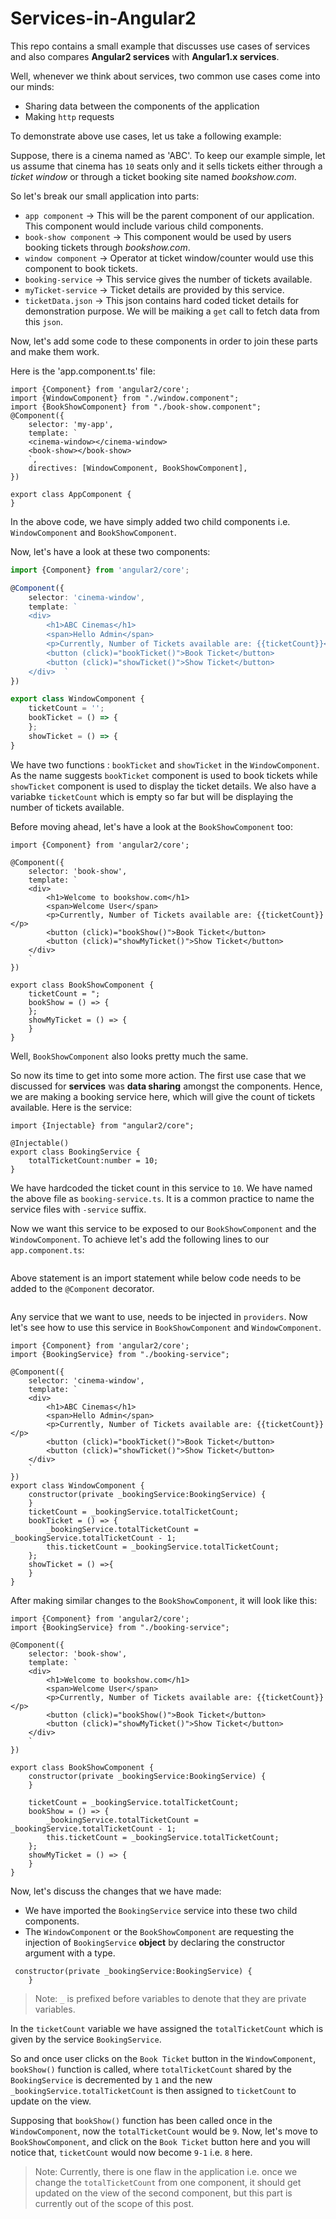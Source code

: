 # Services-in-Angular2

This repo contains a small example that discusses use cases of services and also compares **Angular2 services** with **Angular1.x services**.

Well, whenever we think about services, two common use cases come into our minds:

* Sharing data between the components of the application
* Making `http` requests

To demonstrate above use cases, let us take a following example:

Suppose, there is a cinema named as 'ABC'. To keep our example simple, let us assume that cinema has `10` seats only and it sells tickets either through a _ticket window_ or through a ticket booking site named _bookshow.com_.

So let's break our small application into parts:

* `app component` -> This will be the parent component of our application. This component would include various child components.
* `book-show component` -> This component would be used by users booking tickets through _bookshow.com_.
* `window component` -> Operator at ticket window/counter would use this component to book tickets.
* `booking-service` -> This service gives the number of tickets available.
* `myTicket-service` -> Ticket details are provided by this service.
* `ticketData.json` -> This json contains hard coded ticket details for demonstration purpose. We will be maiking a `get` call to fetch data from this `json`.

Now, let's add some code to these components in order to join these parts and make them work.

Here is the 'app.component.ts' file:

```
import {Component} from 'angular2/core';
import {WindowComponent} from "./window.component";
import {BookShowComponent} from "./book-show.component";
@Component({
    selector: 'my-app',
    template: `
    <cinema-window></cinema-window>
    <book-show></book-show>
    `,
    directives: [WindowComponent, BookShowComponent],
})

export class AppComponent {
}
```

In the above code, we have simply added two child components i.e. `WindowComponent` and `BookShowComponent`.

Now, let's have a look at these two components:

```window.component.ts
import {Component} from 'angular2/core';

@Component({
    selector: 'cinema-window',
    template: `
    <div>
        <h1>ABC Cinemas</h1>
        <span>Hello Admin</span>
        <p>Currently, Number of Tickets available are: {{ticketCount}}</p>
        <button (click)="bookTicket()">Book Ticket</button>
        <button (click)="showTicket()">Show Ticket</button>
    </div>  `
})

export class WindowComponent {
    ticketCount = '';
    bookTicket = () => {
    };
    showTicket = () => {
}
```
We have two functions : `bookTicket` and `showTicket` in the `WindowComponent`. As the name suggests `bookTicket` component is used to book tickets while `showTicket` component is used to display the ticket details.
We also have a variabke `ticketCount` which is empty so far but will be displaying the number of tickets available.

Before moving ahead, let's have a look at the `BookShowComponent` too:

```
import {Component} from 'angular2/core';

@Component({
    selector: 'book-show',
    template: `
    <div>
        <h1>Welcome to bookshow.com</h1>
        <span>Welcome User</span>
        <p>Currently, Number of Tickets available are: {{ticketCount}}</p>
        <button (click)="bookShow()">Book Ticket</button>
        <button (click)="showMyTicket()">Show Ticket</button>
    </div>
    `
})

export class BookShowComponent {
    ticketCount = ";
    bookShow = () => {
    };
    showMyTicket = () => {
    }
}
```

Well, `BookShowComponent` also looks pretty much the same.

So now its time to get into some more action. The first use case that we discussed for **services** was **data sharing** amongst the components.
Hence, we are making a booking service here, which will give the count of tickets available. Here is the service:

```
import {Injectable} from "angular2/core";

@Injectable()
export class BookingService {
    totalTicketCount:number = 10;
}
```

We have hardcoded the ticket count in this service to `10`. We have named the above file as `booking-service.ts`. It is a common practice to name the service files with `-service` suffix.

Now we want this service to be exposed to our `BookShowComponent` and the `WindowComponent`. To achieve let's add the following lines to our `app.component.ts`:

```import {BookingService} from "./booking-service";
```
Above statement is an import statement while below code needs to be added to the `@Component` decorator.

```providers: [BookingService]
```

Any service that we want to use, needs to be injected in ```providers```. Now let's see how to use this service in `BookShowComponent` and `WindowComponent`.

```
import {Component} from 'angular2/core';
import {BookingService} from "./booking-service";

@Component({
    selector: 'cinema-window',
    template: `
    <div>
        <h1>ABC Cinemas</h1>
        <span>Hello Admin</span>
        <p>Currently, Number of Tickets available are: {{ticketCount}}</p>
        <button (click)="bookTicket()">Book Ticket</button>
        <button (click)="showTicket()">Show Ticket</button>
    </div>
    `
})
export class WindowComponent {
    constructor(private _bookingService:BookingService) {
    }
    ticketCount = _bookingService.totalTicketCount;
    bookTicket = () => {
        _bookingService.totalTicketCount = _bookingService.totalTicketCount - 1;
        this.ticketCount = _bookingService.totalTicketCount;
    };
    showTicket = () =>{
    }
}
```

After making similar changes to the `BookShowComponent`, it will look like this:

```
import {Component} from 'angular2/core';
import {BookingService} from "./booking-service";

@Component({
    selector: 'book-show',
    template: `
    <div>
        <h1>Welcome to bookshow.com</h1>
        <span>Welcome User</span>
        <p>Currently, Number of Tickets available are: {{ticketCount}}</p>
        <button (click)="bookShow()">Book Ticket</button>
        <button (click)="showMyTicket()">Show Ticket</button>
    </div>
    `
})

export class BookShowComponent {
    constructor(private _bookingService:BookingService) {
    }

    ticketCount = _bookingService.totalTicketCount;
    bookShow = () => {
        _bookingService.totalTicketCount = _bookingService.totalTicketCount - 1;
        this.ticketCount = _bookingService.totalTicketCount;
    };
    showMyTicket = () => {
    }
}
```

Now, let's discuss the changes that we have made:

* We have imported the `BookingService` service into these two child components.
* The `WindowComponent` or the `BookShowComponent` are requesting the injection of `BookingService` **object** by declaring the constructor argument with a type.

```
 constructor(private _bookingService:BookingService) {
    }
```  
  
> Note: `_` is prefixed before variables to denote that they are private variables.

In the `ticketCount` variable we have assigned the `totalTicketCount` which is given by the service `BookingService`.

So and once user clicks on the `Book Ticket` button in the `WindowComponent`, `bookShow()` function is called, where `totalTicketCount` shared by the `BookingService` is decremented by `1` and the new `_bookingService.totalTicketCount` is then assigned to `ticketCount` to update on the view.

Supposing that `bookShow()` function has been called once in the `WindowComponent`, now the `totalTicketCount` would be `9`. Now, let's move to `BookShowComponent`, and click on the `Book Ticket` button here and you will notice that, `ticketCount` would now become `9-1` i.e. `8` here.

> Note: Currently, there is one flaw in the application i.e. once we change the `totalTicketCount` from one component, it should get updated on the view of the second component, but this part is currently out of the scope of this post.


  
  





